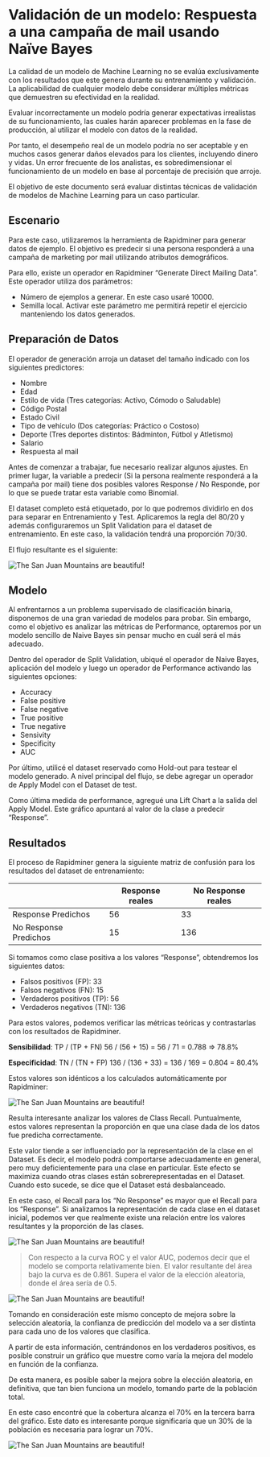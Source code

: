 # **Validación de un modelo**: Respuesta a una campaña de mail usando Naïve Bayes

La calidad de un modelo de Machine Learning no se evalúa exclusivamente con los resultados que este genera durante su entrenamiento y validación. La aplicabilidad de cualquier modelo debe considerar múltiples métricas que demuestren su efectividad en la realidad.

Evaluar incorrectamente un modelo podría generar expectativas irrealistas de su funcionamiento, las cuales harán aparecer problemas en la fase de producción, al utilizar el modelo con datos de la realidad. 

Por tanto, el desempeño real de un modelo podría no ser aceptable y en muchos casos generar daños elevados para los clientes, incluyendo dinero y vidas.
Un error frecuente de los analistas, es sobredimensionar el funcionamiento de un modelo en base al porcentaje de precisión que arroje. 

El objetivo de este documento será evaluar distintas técnicas de validación de modelos de Machine Learning para un caso particular.

## Escenario

Para este caso, utilizaremos la herramienta de Rapidminer para generar datos de ejemplo. El objetivo es predecir si una persona responderá a una campaña de marketing por mail utilizando atributos demográficos.

Para ello, existe un operador en Rapidminer “Generate Direct Mailing Data”. Este operador utiliza dos parámetros:

 -	Número de ejemplos a generar. En este caso usaré 10000.
 -	Semilla local. Activar este parámetro me permitirá repetir el ejercicio manteniendo los datos generados.

## Preparación de Datos

El operador de generación arroja un dataset del tamaño indicado con los siguientes predictores:

-	Nombre
-	Edad
-	Estilo de vida (Tres categorías: Activo, Cómodo o Saludable)
-	Código Postal
-	Estado Civil
-	Tipo de vehículo (Dos categorías: Práctico o Costoso)
-	Deporte (Tres deportes distintos: Bádminton, Fútbol y Atletismo)
-	Salario
-	Respuesta al mail

Antes de comenzar a trabajar, fue necesario realizar algunos ajustes. En primer lugar, la variable a predecir (Si la persona realmente responderá a la campaña por mail) tiene dos posibles valores Response / No Responde, por lo que se puede tratar esta variable como Binomial.

El dataset completo está etiquetado, por lo que podremos dividirlo en dos para separar en Entrenamiento y Test. Aplicaremos la regla del 80/20 y además configuraremos un Split Validation para el dataset de entrenamiento.
En este caso, la validación tendrá una proporción 70/30.

El flujo resultante es el siguiente:

![The San Juan Mountains are beautiful!](/assets/images/san-juan-mountains.jpg "San Juan Mountains")

## Modelo

Al enfrentarnos a un problema supervisado de clasificación binaria, disponemos de una gran variedad de modelos para probar. Sin embargo, como el objetivo es analizar las métricas de Performance, optaremos por un modelo sencillo de Naive Bayes sin pensar mucho en cuál será el más adecuado.

Dentro del operador de Split Validation, ubiqué el operador de Naive Bayes, aplicación del modelo y luego un operador de Performance activando las siguientes opciones:

-	Accuracy
-	False positive
-	False negative
-	True positive
-	True negative
-	Sensivity
-	Specificity
-	AUC

Por último, utilicé el dataset reservado como Hold-out para testear el modelo generado. A nivel principal del flujo, se debe agregar un operador de Apply Model con el Dataset de test.

Como última medida de performance, agregué una Lift Chart a la salida del Apply Model. Este gráfico apuntará al valor de la clase a predecir “Response”.

## Resultados

El proceso de Rapidminer genera la siguiente matriz de confusión para los resultados del dataset de entrenamiento:

|                              |     Response reales    |     No Response reales    |
|------------------------------|------------------------|---------------------------|
|     Response Predichos       |     56                 |     33                    |
|     No Response Predichos    |     15                 |     136                   |

Si tomamos como clase positiva a los valores “Response”, obtendremos los siguientes datos:

-	Falsos positivos (FP): 33
-	Falsos negativos (FN): 15
-	Verdaderos positivos (TP): 56
-	Verdaderos negativos (TN): 136

Para estos valores, podemos verificar las métricas teóricas y contrastarlas con los resultados de Rapidminer.

**Sensibilidad**: TP / (TP + FN)
56 / (56 + 15) = 56 / 71 = 0.788 => 78.8%

**Especificidad**: TN / (TN + FP)
136 / (136 + 33) = 136 / 169 = 0.804 = 80.4%

Estos valores son idénticos a los calculados automáticamente por Rapidminer:

![The San Juan Mountains are beautiful!](/assets/images/san-juan-mountains.jpg "San Juan Mountains")

Resulta interesante analizar los valores de Class Recall. Puntualmente, estos valores representan la proporción en que una clase dada de los datos fue predicha correctamente. 

Este valor tiende a ser influenciado por la representación de la clase en el Dataset.  Es decir, el modelo podrá comportarse adecuadamente en general, pero muy deficientemente para una clase en particular. Este efecto se maximiza cuando otras clases están sobrerepresentadas en el Dataset. Cuando esto sucede, se dice que el Dataset está desbalanceado.

En este caso, el Recall para los “No Response” es mayor que el Recall para los “Response”. Si analizamos la representación de cada clase en el dataset inicial, podemos ver que realmente existe una relación entre los valores resultantes y la proporción de las clases.

![The San Juan Mountains are beautiful!](/assets/images/san-juan-mountains.jpg "San Juan Mountains")

> Con respecto a la curva ROC y el valor AUC, podemos decir que el modelo se comporta relativamente bien. El valor resultante del área bajo la curva es de 0.861. Supera el valor de la elección aleatoria, donde el área sería de 0.5.
>

![The San Juan Mountains are beautiful!](/assets/images/san-juan-mountains.jpg "San Juan Mountains")

Tomando en consideración este mismo concepto de mejora sobre la selección aleatoria, la confianza de predicción del modelo va a ser distinta para cada uno de los valores que clasifica.

A partir de esta información, centrándonos en los verdaderos positivos, es posible construir un gráfico que muestre como varía la mejora del modelo en función de la confianza.

De esta manera, es posible saber la mejora sobre la elección aleatoria, en definitiva, que tan bien funciona un modelo, tomando parte de la población total.

En este caso encontré que la cobertura alcanza el 70% en la tercera barra del gráfico. Este dato es interesante porque significaría que un 30% de la población es necesaria para lograr un 70%.

![The San Juan Mountains are beautiful!](/assets/images/san-juan-mountains.jpg "San Juan Mountains")

